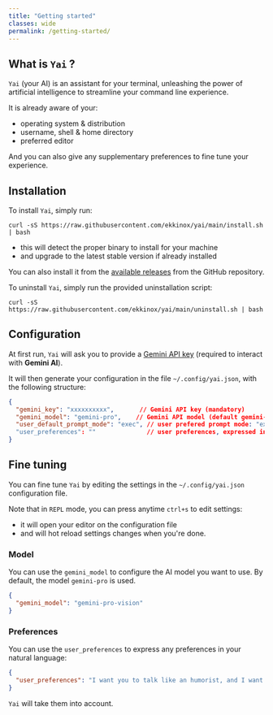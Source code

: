 ```yaml
---
title: "Getting started"
classes: wide
permalink: /getting-started/
---
```


## What is `Yai` ?

`Yai` (your AI) is an assistant for your terminal, unleashing the power of artificial intelligence to streamline your command line experience.

It is already aware of your:
- operating system & distribution
- username, shell & home directory
- preferred editor

And you can also give any supplementary preferences to fine tune your experience.

## Installation

To install `Yai`, simply run:

```shell
curl -sS https://raw.githubusercontent.com/ekkinox/yai/main/install.sh | bash
```

- this will detect the proper binary to install for your machine
- and upgrade to the latest stable version if already installed

You can also install it from the [available releases](https://github.com/ekkinox/yai/releases) from the GitHub repository.

To uninstall `Yai`, simply run the provided uninstallation script:

```shell
curl -sS https://raw.githubusercontent.com/ekkinox/yai/main/uninstall.sh | bash
```

## Configuration

At first run, `Yai` will ask you to provide a [Gemini API key](https://makersuite.google.com/app/apikey) (required to interact with **Gemini AI**).

It will then generate your configuration in the file `~/.config/yai.json`, with the following structure:

```json
{
  "gemini_key": "xxxxxxxxxx",       // Gemini API key (mandatory)
  "gemini_model": "gemini-pro",    // Gemini API model (default gemini-pro)
  "user_default_prompt_mode": "exec", // user prefered prompt mode: "exec" (default) or "chat"
  "user_preferences": ""              // user preferences, expressed in natural language (default none)
}
```

## Fine tuning

You can fine tune `Yai` by editing the settings in the `~/.config/yai.json` configuration file.

Note that in `REPL` mode, you can press anytime `ctrl+s` to edit settings:
- it will open your editor on the configuration file
- and will hot reload settings changes when you're done.

### Model 

You can use the `gemini_model` to configure the AI model you want to use. By default, the model `gemini-pro` is used.

```json
{
  "gemini_model": "gemini-pro-vision"
}
```

### Preferences

You can use the `user_preferences` to express any preferences in your natural language:

```json
{
  "user_preferences": "I want you to talk like an humorist, and I want you to always add the -y flag when I use dnf"
}
```

`Yai` will take them into account.